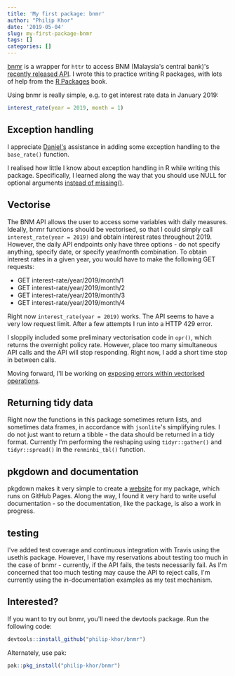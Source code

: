 ```yaml
---
title: 'My first package: bnmr'
author: "Philip Khor"
date: '2019-05-04'
slug: my-first-package-bnmr
tags: []
categories: []
---
```


[bnmr](/bnmr) is a wrapper for `httr` to access BNM (Malaysia's central bank)'s [recently released API](api.bnm.gov.my). I wrote this to practice writing R packages, with lots of help from the [R Packages](http://r-pkgs.had.co.nz/) book. 

Using bnmr is really simple, e.g. to get interest rate data in January 2019: 

```r
interest_rate(year = 2019, month = 1)
```

## Exception handling 

I appreciate [Daniel's](https://github.com/DanielYuo) assistance in adding some exception handling to the `base_rate()` function.

I realised how little I know about exception handling in R while writing this package. 
Specifically, I learned along the way that you should use NULL for optional arguments [instead of missing()](https://www.youtube.com/watch?v=dwS67RPq37Q). 

## Vectorise

The BNM API allows the user to access some variables with daily measures. Ideally, bnmr functions should be vectorised, so that I could simply call `interest_rate(year = 2019)` and obtain interest rates throughout 2019. However, the daily API endpoints only have three options - do not specify anything, specify date, or specify year/month combination. To obtain interest rates in a given year, you would have to make the following GET requests:

- GET interest-rate/year/2019/month/1
- GET interest-rate/year/2019/month/2
- GET interest-rate/year/2019/month/3
- GET interest-rate/year/2019/month/4

Right now `interest_rate(year = 2019)` works. The API seems to have a very low request limit. After a few attempts I run into a HTTP 429 error.

I sloppily included some preliminary vectorisation code in `opr()`, which returns the overnight policy rate. However, place too many simultaneous API calls and the API will stop responding. Right now, I add a short time stop in between calls.

Moving forward, I'll be working on [exposing errors within vectorised operations](https://gist.github.com/stephlocke/dc72be42e39997bef894dfc95b67fd8a).

## Returning tidy data 

Right now the functions in this package sometimes return lists, and sometimes data frames, in accordance with `jsonlite`'s simplifying rules. I do not just want to return a tibble - the data should be returned in a tidy format. Currently I'm performing the reshaping using `tidyr::gather()` and `tidyr::spread()` in the `renminbi_tbl()` function.

## pkgdown and documentation

pkgdown makes it very simple to create a [website](http://philip-khor.github.io/bnmr) for my package, which runs on GitHub Pages. Along the way, I found it very hard to write useful documentation - so the documentation, like the package, is also a work in progress. 

## testing

I've added test coverage and continuous integration with Travis using the usethis package. However, I have my reservations about testing too much in the case of bnmr - currently, if the API fails, the tests necessarily fail. As I'm concerned that too much testing may cause the API to reject calls, I'm currently using the in-documentation examples as my test mechanism. 

## Interested? 

If you want to try out bnmr, you'll need the devtools package. Run the following code: 

```r
devtools::install_github("philip-khor/bnmr")
```

Alternately, use pak:

```r
pak::pkg_install("philip-khor/bnmr")
```

